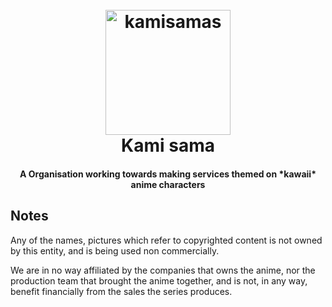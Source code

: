 
<h1 align="center">
  <br>
  <a href="https://github.com/kami-samas"><img src="https://cdn.kakarot.pw/nVgbrVnc6I.png" alt="kamisamas" width="200"></a>
  <br>
  Kami sama
  <br>
</h1>

<h4 align="center">A Organisation working towards making services themed on *kawaii* anime characters</h4>

## Notes
Any of the names, pictures which refer to copyrighted content is not owned by this entity, and is being used non commercially.

We are in no way affiliated by the companies that owns the anime, nor the production team that brought the anime together, and is not, in any way, benefit financially from the sales the series produces.
